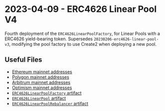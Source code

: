 # 2023-04-09 - ERC4626 Linear Pool V4

Fourth deployment of the `ERC4626LinearPoolFactory`, for Linear Pools with a ERC4626 yield-bearing token.
Supersedes `20230206-erc4626-linear-pool-v3`, modifying the pool factory to use Create2 when deploying a new pool.

## Useful Files

- [Ethereum mainnet addresses](./output/mainnet.json)
- [Polygon mainnet addresses](./output/polygon.json)
- [Arbitrum mainnet addresses](./output/arbitrum.json)
- [Optimism mainnet addresses](./output/optimism.json)
- [`ERC4626LinearPoolFactory` artifact](./artifact/ERC4626LinearPoolFactory.json)
- [`ERC4626LinearPool` artifact](./artifact/ERC4626LinearPool.json)
- [`ERC4626LinearPoolRebalancer` artifact](./artifact/ERC4626LinearPoolRebalancer.json)
